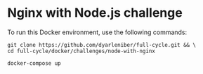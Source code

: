 # Nginx with Node.js challenge

To run this Docker environment, use the following commands:

```shell
git clone https://github.com/dyarleniber/full-cycle.git && \
cd full-cycle/docker/challenges/node-with-nginx
```

```shell
docker-compose up
```
